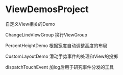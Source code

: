 # ViewDemosProject
自定义View相关的Demo

ChangeLineViewGroup 换行ViewGroup

PercentHeightDemo 根据宽度自动调整高度的布局

CustomLayoutDemo 滑动手势事件的处理和View的投掷

dispatchTouchEvent 加log后用于研究事件分发的工具
